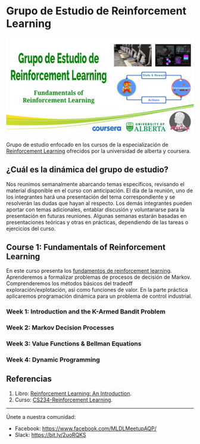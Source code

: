 # Grupo de Estudio de Reinforcement Learning

<p align="center">
   <a href="https://www.coursera.org/specializations/reinforcement-learning">
  <img src="./imgs/rl_study_group.png"  class="center" >
</a>
</p>

Grupo de estudio enfocado en los cursos de la especialización de [Reinforcement Learning](https://www.coursera.org/specializations/reinforcement-learning) ofrecidos por la universidad de alberta y coursera.

## ¿Cuál es la dinámica del grupo de estudio?

Nos reunimos semanalmente abarcando temas específicos, revisando el material disponible en el curso con anticipación. El día de la reunión, uno de los integrantes hará una presentación del tema correspondiente y se resolverán las dudas que hayan al respecto. Los demás integrantes pueden aportar con temas adicionales, entablar discusión y voluntariarse para la presentación en futuras reuniones. Algunas semanas estarán basadas en presentaciones teóricas y otras en prácticas, dependiendo de las tareas o ejercicios del curso.

## Course 1: Fundamentals of Reinforcement Learning

En este curso presenta los [fundamentos de reinforcement learning](https://www.coursera.org/learn/fundamentals-of-reinforcement-learning). Aprenderemos a formalizar problemas de procesos de decisión de Markov. Comprenderemos los métodos básicos del tradeoff exploración/explotación, asi como funciones de valor. En la parte práctica aplicaremos programación dinámica para un problema de control industrial.

### Week 1: Introduction and the K-Armed Bandit Problem

### Week 2: Markov Decision Processes

### Week 3: Value Functions & Bellman Equations 

### Week 4: Dynamic Programming


## Referencias

1. Libro: [Reinforcement Learning: An Introduction](http://incompleteideas.net/book/the-book-2nd.html).
2. Curso: [CS234-Reinforcement Learning](http://web.stanford.edu/class/cs234/index.html).
____
Únete a nuestra comunidad: 

- Facebook: https://www.facebook.com/MLDLMeetupAQP/
- Slack: https://bit.ly/2uoRQKS
